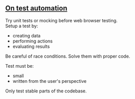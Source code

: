 ## [On test automation](https://www.selenium.dev/documentation/en/introduction/on_test_automation/)

Try unit tests or mocking before web browser testing.  
Setup a test by:
* creating data
* performing actions
* evaluating results

Be careful of race conditions. Solve them with proper code.  

Test must be:
* small
* written from the user's perspective

Only test stable parts of the codebase.  
